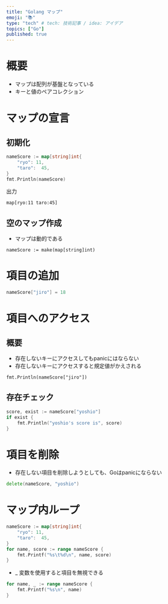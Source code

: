 ```yaml
---
title: "Golang マップ"
emoji: "📚"
type: "tech" # tech: 技術記事 / idea: アイデア
topics: ["Go"]
published: true
---
```


# 概要
- マップは配列が基盤となっている
- キーと値のペアコレクション

# マップの宣言
## 初期化
```go
nameScore := map[string]int{
    "ryo": 11,
    "taro":  45,
}
fmt.Println(nameScore)
```
出力
```
map[ryo:11 taro:45]
```

## 空のマップ作成
- マップは動的である
```
nameScore := make(map[string]int)
```

# 項目の追加
```go
nameScore["jiro"] = 18
```

# 項目へのアクセス
## 概要
- 存在しないキーにアクセスしてもpanicにはならない
- 存在しないキーにアクセスすると規定値がかえされる
```
fmt.Println(nameScore["jiro"])
```

## 存在チェック
```go
score, exist := nameScore["yoshio"]
if exist {
    fmt.Println("yoshio's score is", score)
}
```

# 項目を削除
- 存在しない項目を削除しようとしても、Goはpanicにならない
```go
delete(nameScore, "yoshio")
```

# マップ内ループ
```go
nameScore := map[string]int{
    "ryo": 11,
    "taro":  45,
}
for name, score := range nameScore {
    fmt.Printf("%s\t%d\n", name, score)
}
```
- _ 変数を使用すると項目を無視できる
```go
for name, _ := range nameScore {
    fmt.Printf("%s\n", name)
}
```